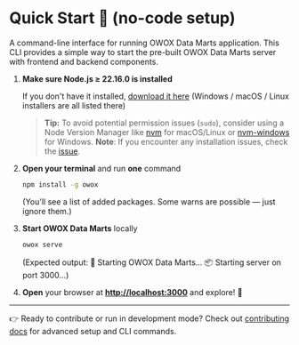# Quick Start 🚀 (no-code setup)

A command-line interface for running OWOX Data Marts application. This CLI provides a simple way to start the pre-built OWOX Data Marts server with frontend and backend components.

1. **Make sure Node.js ≥ 22.16.0 is installed**

   If you don't have it installed, [download it here](https://nodejs.org/en/download)
   (Windows / macOS / Linux installers are all listed there)

   > **Tip:** To avoid potential permission issues (`sudo`), consider using a Node Version Manager like [nvm](https://github.com/nvm-sh/nvm) for macOS/Linux or [nvm-windows](https://github.com/coreybutler/nvm-windows) for Windows.
   > **Note**: If you encounter any installation issues, check the [issue](https://github.com/OWOX/owox-data-marts/issues/274).

2. **Open your terminal** and run **one** command

   ```bash
   npm install -g owox
   ```

   (You'll see a list of added packages. Some warns are possible — just ignore them.)

3. **Start OWOX Data Marts** locally

   ```bash
   owox serve
   ```

   (Expected output:
   🚀 Starting OWOX Data Marts...
   📦 Starting server on port 3000...)

4. **Open** your browser at **<http://localhost:3000>** and explore! 🎉

---

👉 Ready to contribute or run in development mode?
Check out [contributing docs](../../apps/owox/CONTRIBUTING.md) for advanced setup and CLI commands.
